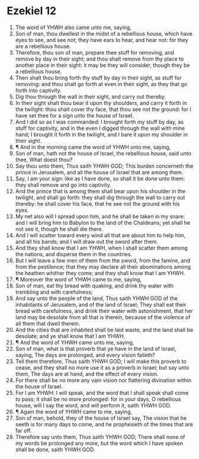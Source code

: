 ﻿# Ezekiel 12
1. The word of YHWH also came unto me, saying, 
2. Son of man, thou dwellest in the midst of a rebellious house, which have eyes to see, and see not; they have ears to hear, and hear not: for they are a rebellious house. 
3. Therefore, thou son of man, prepare thee stuff for removing, and remove by day in their sight; and thou shalt remove from thy place to another place in their sight: it may be they will consider, though they be a rebellious house. 
4. Then shalt thou bring forth thy stuff by day in their sight, as stuff for removing: and thou shalt go forth at even in their sight, as they that go forth into captivity. 
5. Dig thou through the wall in their sight, and carry out thereby. 
6. In their sight shalt thou bear it upon thy shoulders, and carry it forth in the twilight: thou shalt cover thy face, that thou see not the ground: for I have set thee for a sign unto the house of Israel. 
7. And I did so as I was commanded: I brought forth my stuff by day, as stuff for captivity, and in the even I digged through the wall with mine hand; I brought it forth in the twilight, and I bare it upon my shoulder in their sight. 
8. ¶ And in the morning came the word of YHWH unto me, saying, 
9. Son of man, hath not the house of Israel, the rebellious house, said unto thee, What doest thou? 
10. Say thou unto them, Thus saith YHWH GOD; This burden concerneth the prince in Jerusalem, and all the house of Israel that are among them. 
11. Say, I am your sign: like as I have done, so shall it be done unto them: they shall remove and go into captivity. 
12. And the prince that is among them shall bear upon his shoulder in the twilight, and shall go forth: they shall dig through the wall to carry out thereby: he shall cover his face, that he see not the ground with his eyes. 
13. My net also will I spread upon him, and he shall be taken in my snare: and I will bring him to Babylon to the land of the Chaldeans; yet shall he not see it, though he shall die there. 
14. And I will scatter toward every wind all that are about him to help him, and all his bands; and I will draw out the sword after them. 
15. And they shall know that I am YHWH, when I shall scatter them among the nations, and disperse them in the countries. 
16. But I will leave a few men of them from the sword, from the famine, and from the pestilence; that they may declare all their abominations among the heathen whither they come; and they shall know that I am YHWH. 
17. ¶ Moreover the word of YHWH came to me, saying, 
18. Son of man, eat thy bread with quaking, and drink thy water with trembling and with carefulness; 
19. And say unto the people of the land, Thus saith YHWH GOD of the inhabitants of Jerusalem, and of the land of Israel; They shall eat their bread with carefulness, and drink their water with astonishment, that her land may be desolate from all that is therein, because of the violence of all them that dwell therein. 
20. And the cities that are inhabited shall be laid waste, and the land shall be desolate; and ye shall know that I am YHWH. 
21. ¶ And the word of YHWH came unto me, saying, 
22. Son of man, what is that proverb that ye have in the land of Israel, saying, The days are prolonged, and every vision faileth? 
23. Tell them therefore, Thus saith YHWH GOD; I will make this proverb to cease, and they shall no more use it as a proverb in Israel; but say unto them, The days are at hand, and the effect of every vision. 
24. For there shall be no more any vain vision nor flattering divination within the house of Israel. 
25. For I am YHWH: I will speak, and the word that I shall speak shall come to pass; it shall be no more prolonged: for in your days, O rebellious house, will I say the word, and will perform it, saith YHWH GOD. 
26. ¶ Again the word of YHWH came to me, saying, 
27. Son of man, behold, they of the house of Israel say, The vision that he seeth is for many days to come, and he prophesieth of the times that are far off. 
28. Therefore say unto them, Thus saith YHWH GOD; There shall none of my words be prolonged any more, but the word which I have spoken shall be done, saith YHWH GOD. 
